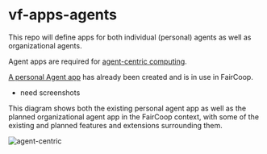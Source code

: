 # vf-apps-agents
This repo will define apps for both individual (personal) agents as well as organizational agents.

Agent apps are required for [agent-centric computing](https://github.com/valueflows/vf-apps-agents/wiki/Agent-centric-computing).

[A personal Agent app](https://github.com/opencooperativeecosystem/agent) has already been created and is in use in FairCoop.

* need screenshots

This diagram shows both the existing personal agent app as well as the planned organizational agent app in the FairCoop context, with some of the existing and planned features and extensions surrounding them.

![agent-centric](https://user-images.githubusercontent.com/117439/43346048-60424b7c-91b5-11e8-9c31-ded327eb5737.jpeg)


